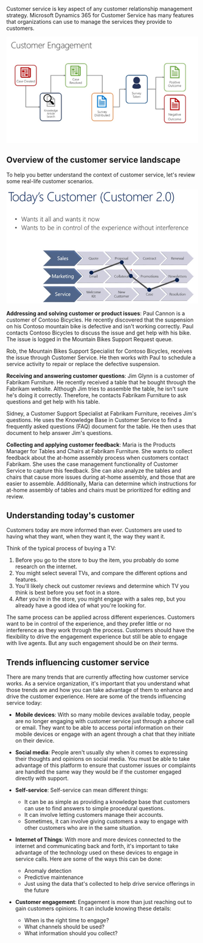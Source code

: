 Customer service is key aspect of any customer relationship management strategy. Microsoft Dynamics 365 for Customer Service has many features that organizations can use to manage the services they provide to customers.

![Customer engagement case flow](../media/customer-engagement.jpg)

## Overview of the customer service landscape

To help you better understand the context of customer service, let's review some real-life customer scenarios.

![Today's customer across sales, service, and marketing](../media/customer-engagement2.png)

**Addressing and solving customer or product issues**: Paul Cannon is a customer of Contoso Bicycles. He recently discovered that the suspension on his Contoso mountain bike is defective and isn't working correctly. Paul contacts Contoso Bicycles to discuss the issue and get help with his bike. The issue is logged in the Mountain Bikes Support Request queue. 

Rob, the Mountain Bikes Support Specialist for Contoso Bicycles, receives the issue through Customer Service. He then works with Paul to schedule a service activity to repair or replace the defective suspension.

**Receiving and answering customer questions**: Jim Glynn is a customer of Fabrikam Furniture. He recently received a table that he bought through the Fabrikam website. Although Jim tries to assemble the table, he isn't sure he's doing it correctly. Therefore, he contacts Fabrikam Furniture to ask questions and get help with his table. 

Sidney, a Customer Support Specialist at Fabrikam Furniture, receives Jim's questions. He uses the Knowledge Base in Customer Service to find a frequently asked questions (FAQ) document for the table. He then uses that document to help answer Jim's questions.

**Collecting and applying customer feedback**: Maria is the Products Manager for Tables and Chairs at Fabrikam Furniture. She wants to collect feedback about the at-home assembly process when customers contact Fabrikam. She uses the case management functionality of Customer Service to capture this feedback. She can also analyze the tables and chairs that cause more issues during at-home assembly, and those that are easier to assemble. Additionally, Maria can determine which instructions for at-home assembly of tables and chairs must be prioritized for editing and review.

## Understanding today's customer
Customers today are more informed than ever. Customers are used to having what they want, when they want it, the way they want it. 
 
Think of the typical process of buying a TV:

1. Before you go to the store to buy the item, you probably do some research on the internet.
1. You might select several TVs, and compare the different options and features.
1. You'll likely check out customer reviews and determine which TV you think is best before you set foot in a store.
1. After you're in the store, you might engage with a sales rep, but you already have a good idea of what you're looking for.

The same process can be applied across different experiences. Customers want to be in control of the experience, and they prefer little or no interference as they work through the process. Customers should have the flexibility to drive the engagement experience but still be able to engage with live agents. But any such engagement should be on *their* terms.

## Trends influencing customer service
There are many trends that are currently affecting how customer service works. As a service organization, it's important that you understand what those trends are and how you can take advantage of them to enhance and drive the customer experience. Here are some of the trends influencing service today:

- **Mobile devices**: With so many mobile devices available today, people are no longer engaging with customer service just through a phone call or email. They want to be able to access portal information on their mobile devices or engage with an agent through a chat that they initiate on their device. 
- **Social media**: People aren't usually shy when it comes to expressing their thoughts and opinions on social media. You must be able to take advantage of this platform to ensure that customer issues or complaints are handled the same way they would be if the customer engaged directly with support.
- **Self-service**: Self-service can mean different things:

    - It can be as simple as providing a knowledge base that customers can use to find answers to simple procedural questions. 
    - It can involve letting customers manage their accounts.
    - Sometimes, it can involve giving customers a way to engage with other customers who are in the same situation.

- **Internet of Things**: With more and more devices connected to the internet and communicating back and forth, it's important to take advantage of the technology used on these devices to engage in service calls. Here are some of the ways this can be done:

    - Anomaly detection
    - Predictive maintenance
    - Just using the data that's collected to help drive service offerings in the future

- **Customer engagement**: Engagement is more than just reaching out to gain customers opinions. It can include knowing these details:

    - When is the right time to engage?
    - What channels should be used?
    - What information should you collect?
